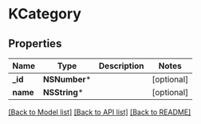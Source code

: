 # KCategory

## Properties
Name | Type | Description | Notes
------------ | ------------- | ------------- | -------------
**_id** | **NSNumber*** |  | [optional] 
**name** | **NSString*** |  | [optional] 

[[Back to Model list]](../README.md#documentation-for-models) [[Back to API list]](../README.md#documentation-for-api-endpoints) [[Back to README]](../README.md)


